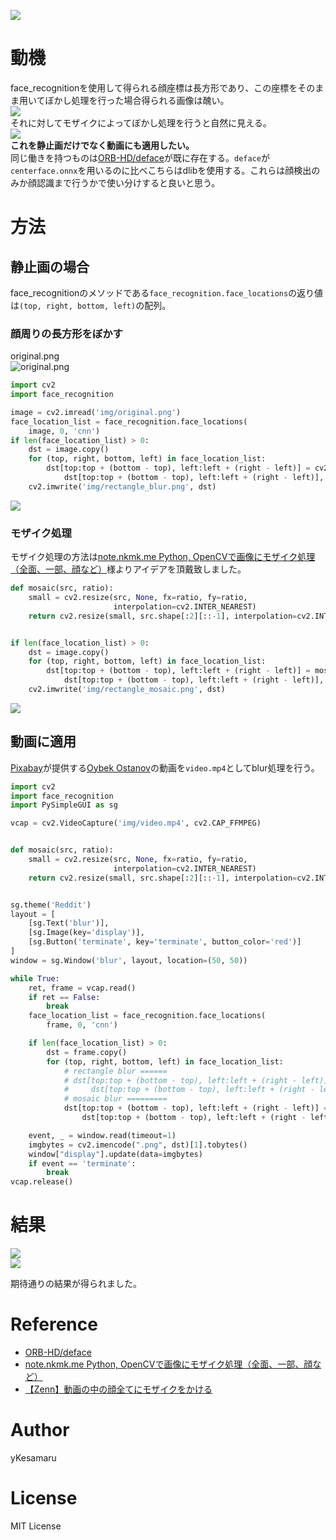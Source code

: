 ![](img/path1597.png)  
  
# 動機
face_recognitionを使用して得られる顔座標は長方形であり、この座標をそのまま用いてぼかし処理を行った場合得られる画像は醜い。  
![](img/rectangle_blur-fs8.png)  
それに対してモザイクによってぼかし処理を行うと自然に見える。  
![](img/rectangle_mosaic1-fs8.png)  
**これを静止画だけでなく動画にも適用したい。**  
同じ働きを持つものは[ORB-HD/deface](https://github.com/ORB-HD/deface)が既に存在する。`deface`が`centerface.onnx`を用いるのに比べこちらはdlibを使用する。これらは顔検出のみか顔認識まで行うかで使い分けすると良いと思う。

# 方法
## 静止画の場合
face_recognitionのメソッドである`face_recognition.face_locations`の返り値は`(top, right, bottom, left)`の配列。
### 顔周りの長方形をぼかす
original.png  
![original.png](img/original.png)  

```python
import cv2
import face_recognition

image = cv2.imread('img/original.png')
face_location_list = face_recognition.face_locations(
    image, 0, 'cnn')
if len(face_location_list) > 0:
    dst = image.copy()
    for (top, right, bottom, left) in face_location_list:
        dst[top:top + (bottom - top), left:left + (right - left)] = cv2.blur(
            dst[top:top + (bottom - top), left:left + (right - left)], (50, 50))
    cv2.imwrite('img/rectangle_blur.png', dst)
```
![](img/rectangle_blur.png)  

### モザイク処理
モザイク処理の方法は[note.nkmk.me Python, OpenCVで画像にモザイク処理（全面、一部、顔など）](https://note.nkmk.me/python-opencv-mosaic/)様よりアイデアを頂戴致しました。

```python
def mosaic(src, ratio):
    small = cv2.resize(src, None, fx=ratio, fy=ratio,
                       interpolation=cv2.INTER_NEAREST)
    return cv2.resize(small, src.shape[:2][::-1], interpolation=cv2.INTER_NEAREST)


if len(face_location_list) > 0:
    dst = image.copy()
    for (top, right, bottom, left) in face_location_list:
        dst[top:top + (bottom - top), left:left + (right - left)] = mosaic(
            dst[top:top + (bottom - top), left:left + (right - left)], 0.1)
    cv2.imwrite('img/rectangle_mosaic.png', dst)
```
![](img/rectangle_mosaic.png)  

## 動画に適用
<a href="https://pixabay.com/ja/?utm_source=link-attribution&amp;utm_medium=referral&amp;utm_campaign=image&amp;utm_content=87593">Pixabay</a>が提供する<a href="https://pixabay.com/ja/users/magicboxstudio-23243171/?utm_source=link-attribution&amp;utm_medium=referral&amp;utm_campaign=image&amp;utm_content=87593">Oybek Ostanov</a>の動画を`video.mp4`としてblur処理を行う。

```python
import cv2
import face_recognition
import PySimpleGUI as sg

vcap = cv2.VideoCapture('img/video.mp4', cv2.CAP_FFMPEG)


def mosaic(src, ratio):
    small = cv2.resize(src, None, fx=ratio, fy=ratio,
                       interpolation=cv2.INTER_NEAREST)
    return cv2.resize(small, src.shape[:2][::-1], interpolation=cv2.INTER_NEAREST)


sg.theme('Reddit')
layout = [
    [sg.Text('blur')],
    [sg.Image(key='display')],
    [sg.Button('terminate', key='terminate', button_color='red')]
]
window = sg.Window('blur', layout, location=(50, 50))

while True:
    ret, frame = vcap.read()
    if ret == False:
        break
    face_location_list = face_recognition.face_locations(
        frame, 0, 'cnn')

    if len(face_location_list) > 0:
        dst = frame.copy()
        for (top, right, bottom, left) in face_location_list:
            # rectangle blur ======
            # dst[top:top + (bottom - top), left:left + (right - left)] = cv2.blur(
            #     dst[top:top + (bottom - top), left:left + (right - left)], (50, 50))
            # mosaic blur =========
            dst[top:top + (bottom - top), left:left + (right - left)] = mosaic(
                dst[top:top + (bottom - top), left:left + (right - left)], 0.1)

    event, _ = window.read(timeout=1)
    imgbytes = cv2.imencode(".png", dst)[1].tobytes()
    window["display"].update(data=imgbytes)
    if event == 'terminate':
        break
vcap.release()
```
# 結果
![](img/blur_rectangle.gif)  
![](img/blur_mosaic.gif)  

期待通りの結果が得られました。

# Reference
- [ORB-HD/deface](https://github.com/ORB-HD/deface)
- [note.nkmk.me Python, OpenCVで画像にモザイク処理（全面、一部、顔など）](https://note.nkmk.me/python-opencv-mosaic/)
- [【Zenn】動画の中の顔全てにモザイクをかける](https://zenn.dev/ykesamaru/articles/fe206cc8b27833)
# Author
yKesamaru
# License
MIT License